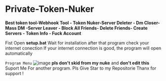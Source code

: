 # Private-Token-Nuker
**Best token tool-Webhook Tool - Token Nuker-Server Deleter - Dm Closer-Mass DM -Server Leaver - Block All Friends- Delete Friends- Create Servers - Token Info -  Fuck Account**

Fist Open **setup.bat** Wait for installation after that program check your internet conection If your internet connection is good, the program will open automatically

` Program Menu `
![image](https://user-images.githubusercontent.com/111866023/216776688-f92653d7-ecfd-4b29-8a11-05990968c0ce.png)
 **pls don't skid from my nuke** and **don't edit this**
 Suport Me For another program.
 Pls Give Star to my Repositorie
 Thanx for support !
